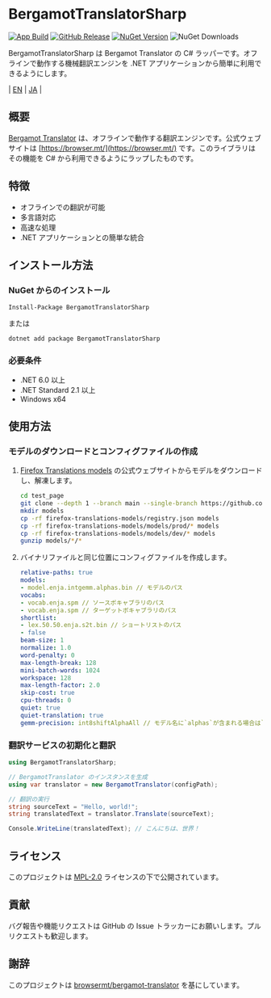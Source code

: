 # BergamotTranslatorSharp

[![App Build](https://github.com/Freeesia/BergamotTranslatorSharp/actions/workflows/package.yml/badge.svg)](https://github.com/Freeesia/BergamotTranslatorSharp/actions/workflows/package.yml)
[![GitHub Release](https://img.shields.io/github/v/release/Freeesia/BergamotTranslatorSharp)](https://github.com/Freeesia/BergamotTranslatorSharp/releases/latest)
[![NuGet Version](https://img.shields.io/nuget/v/BergamotTranslatorSharp)](https://www.nuget.org/packages/BergamotTranslatorSharp)
![NuGet Downloads](https://img.shields.io/nuget/dt/BergamotTranslatorSharp)

BergamotTranslatorSharp は Bergamot Translator の C# ラッパーです。オフラインで動作する機械翻訳エンジンを .NET アプリケーションから簡単に利用できるようにします。

| [EN](README.md) | [JA](README.ja.md) |

## 概要

[Bergamot Translator](https://github.com/browsermt/bergamot-translator) は、オフラインで動作する翻訳エンジンです。公式ウェブサイトは [https://browser.mt/](https://browser.mt/) です。このライブラリはその機能を C# から利用できるようにラップしたものです。

## 特徴

- オフラインでの翻訳が可能
- 多言語対応
- 高速な処理
- .NET アプリケーションとの簡単な統合

## インストール方法

### NuGet からのインストール

```
Install-Package BergamotTranslatorSharp
```

または

```
dotnet add package BergamotTranslatorSharp
```

### 必要条件

- .NET 6.0 以上
- .NET Standard 2.1 以上
- Windows x64

## 使用方法

### モデルのダウンロードとコンフィグファイルの作成

1. [Firefox Translations models](https://github.com/mozilla/firefox-translations-models) の公式ウェブサイトからモデルをダウンロードし、解凍します。
    ```bash
    cd test_page
    git clone --depth 1 --branch main --single-branch https://github.com/mozilla/firefox-translations-models/
    mkdir models
    cp -rf firefox-translations-models/registry.json models
    cp -rf firefox-translations-models/models/prod/* models
    cp -rf firefox-translations-models/models/dev/* models
    gunzip models/*/*
    ```
2. バイナリファイルと同じ位置にコンフィグファイルを作成します。
    ```yml
    relative-paths: true
    models:
    - model.enja.intgemm.alphas.bin // モデルのパス
    vocabs:
    - vocab.enja.spm // ソースボキャブラリのパス
    - vocab.enja.spm // ターゲットボキャブラリのパス
    shortlist:
    - lex.50.50.enja.s2t.bin // ショートリストのパス
    - false
    beam-size: 1
    normalize: 1.0
    word-penalty: 0
    max-length-break: 128
    mini-batch-words: 1024
    workspace: 128
    max-length-factor: 2.0
    skip-cost: true
    cpu-threads: 0
    quiet: true
    quiet-translation: true
    gemm-precision: int8shiftAlphaAll // モデル名に`alphas`が含まれる場合は`int8shiftAlphaAll`、それ以外は`int8shiftAll`を指定
    ```

### 翻訳サービスの初期化と翻訳

```cs
using BergamotTranslatorSharp;

// BergamotTranslator のインスタンスを生成
using var translator = new BergamotTranslator(configPath);

// 翻訳の実行
string sourceText = "Hello, world!";
string translatedText = translator.Translate(sourceText);

Console.WriteLine(translatedText); // こんにちは、世界！
```

## ライセンス

このプロジェクトは [MPL-2.0](https://www.mozilla.org/en-US/MPL/2.0/) ライセンスの下で公開されています。

## 貢献

バグ報告や機能リクエストは GitHub の Issue トラッカーにお願いします。プルリクエストも歓迎します。

## 謝辞

このプロジェクトは [browsermt/bergamot-translator](https://github.com/browsermt/bergamot-translator) を基にしています。